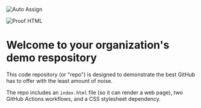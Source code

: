 ![Auto Assign](https://github.com/https://github.com/suningyiguo/suning/demo-repository/actions/workflows/auto-assign.yml/badge.svg)

![Proof HTML](https://github.com/https://github.com/suningyiguo/suning/demo-repository/actions/workflows/proof-html.yml/badge.svg)

# Welcome to your organization's demo respository
This code repository (or "repo") is designed to demonstrate the best GitHub has to offer with the least amount of noise.

The repo includes an `index.html` file (so it can render a web page), two GitHub Actions workflows, and a CSS stylesheet dependency.
